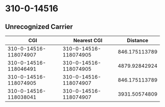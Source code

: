 # 310-0-14516
## Unrecognized Carrier


| CGI | Nearest CGI | Distance |
|-----|-------------|----------|
| 310-0-14516-118074907 | 310-0-14516-118074905 | 846.175113789 |
| 310-0-14516-118046491 | 310-0-14516-118074905 | 4879.92842924 |
| 310-0-14516-118074905 | 310-0-14516-118074907 | 846.175113789 |
| 310-0-14516-118038041 | 310-0-14516-118074907 | 3931.50574809 |
